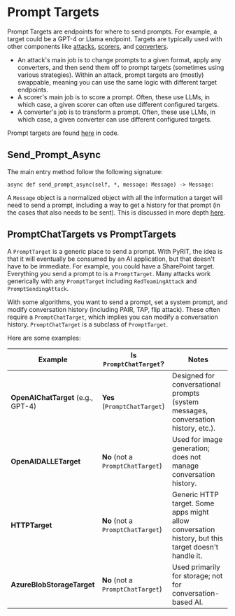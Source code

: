 # Prompt Targets

Prompt Targets are endpoints for where to send prompts. For example, a target could be a GPT-4 or Llama endpoint. Targets are typically used with other components like [attacks](../executor/attack/0_attack.md), [scorers](../scoring/0_scoring.md), and [converters](../converters/0_converters.ipynb).

- An attack's main job is to change prompts to a given format, apply any converters, and then send them off to prompt targets (sometimes using various strategies). Within an attack, prompt targets are (mostly) swappable, meaning you can use the same logic with different target endpoints.
- A scorer's main job is to score a prompt. Often, these use LLMs, in which case, a given scorer can often use different configured targets.
- A converter's job is to transform a prompt. Often, these use LLMs, in which case, a given converter can use different configured targets.

Prompt targets are found [here](https://github.com/Azure/PyRIT/tree/main/pyrit/prompt_target/) in code.


## Send_Prompt_Async

The main entry method follow the following signature:

```
async def send_prompt_async(self, *, message: Message) -> Message:
```

A `Message` object is a normalized object with all the information a target will need to send a prompt, including a way to get a history for that prompt (in the cases that also needs to be sent). This is discussed in more depth [here](../memory/3_memory_data_types.md).

## PromptChatTargets vs PromptTargets

A `PromptTarget` is a generic place to send a prompt. With PyRIT, the idea is that it will eventually be consumed by an AI application, but that doesn't have to be immediate. For example, you could have a SharePoint target. Everything you send a prompt to is a `PromptTarget`. Many attacks work generically with any `PromptTarget` including `RedTeamingAttack` and `PromptSendingAttack`.

With some algorithms, you want to send a prompt, set a system prompt, and modify conversation history (including PAIR, TAP, flip attack). These often require a `PromptChatTarget`, which implies you can modify a conversation history. `PromptChatTarget` is a subclass of `PromptTarget`.

Here are some examples:

| Example                             | Is `PromptChatTarget`?               | Notes                                                                                           |
|-------------------------------------|---------------------------------------|-------------------------------------------------------------------------------------------------|
| **OpenAIChatTarget** (e.g., GPT-4)  | **Yes** (`PromptChatTarget`)         | Designed for conversational prompts (system messages, conversation history, etc.).               |
| **OpenAIDALLETarget**               | **No** (not a `PromptChatTarget`)    | Used for image generation; does not manage conversation history.                                 |
| **HTTPTarget**                      | **No** (not a `PromptChatTarget`)    | Generic HTTP target. Some apps might allow conversation history, but this target doesn't handle it. |
| **AzureBlobStorageTarget**          | **No** (not a `PromptChatTarget`)    | Used primarily for storage; not for conversation-based AI.                                       |
